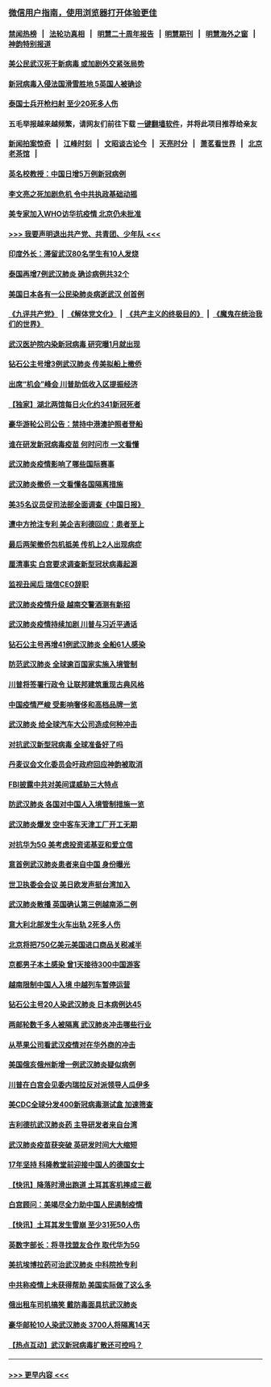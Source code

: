 ### [微信用户指南，使用浏览器打开体验更佳](https://github.com/gfw-breaker/banned-news1/blob/master/indexes/wechat-guide.md?t=0)
#### [禁闻热榜](热点新闻.md?t=0)  &nbsp;&nbsp;|&nbsp;&nbsp; [法轮功真相](https://github.com/gfw-breaker/truth/blob/master/README.md?t=0) &nbsp;&nbsp;|&nbsp;&nbsp; [明慧二十周年报告](https://github.com/gfw-breaker/mh-reports/blob/master/README.md?t=0) &nbsp;&nbsp;|&nbsp;&nbsp;[明慧期刊](https://github.com/gfw-breaker/mh-qikan) &nbsp;&nbsp;|&nbsp;&nbsp; [明慧海外之窗](https://github.com/gfw-breaker/mh-news/blob/master/README.md?t=0) &nbsp;&nbsp;|&nbsp;&nbsp; [神韵特别报道](https://github.com/gfw-breaker/mh-news/blob/master/shenyun.md?t=0)
#### [美公民武汉死于新病毒 或加剧外交紧张局势](../pages/nsc418/n11854331.md?t=02090655) 
#### [新冠病毒入侵法国滑雪胜地 5英国人被确诊](../pages/nsc418/n11854307.md?t=02090655) 
#### [泰国士兵开枪扫射 至少20死多人伤](../pages/nsc418/n11854276.md?t=02090655) 
#### 五毛举报越来越频繁，请网友们前往下载 [一键翻墙软件](https://github.com/gfw-breaker/ssr-accounts)，并将此项目推荐给亲友
#### [新闻拍案惊奇](https://github.com/gfw-breaker/banned-news1/blob/master/pages/link4.md) &nbsp;&nbsp;|&nbsp;&nbsp; [江峰时刻](https://github.com/gfw-breaker/banned-news1/blob/master/pages/link4.md) &nbsp;&nbsp;|&nbsp;&nbsp; [文昭谈古论今](https://github.com/gfw-breaker/banned-news1/blob/master/pages/link4.md) &nbsp;&nbsp;|&nbsp;&nbsp; [天亮时分](https://github.com/gfw-breaker/banned-news1/blob/master/pages/link4.md) &nbsp;&nbsp;|&nbsp;&nbsp; [萧茗看世界](https://github.com/gfw-breaker/banned-news1/blob/master/pages/link4.md) &nbsp;&nbsp;|&nbsp;&nbsp; [北京老茶馆](https://github.com/gfw-breaker/banned-news1/blob/master/pages/link4.md) &nbsp;&nbsp;|&nbsp;&nbsp; 
#### [英名校教授：中国日增5万例新冠病例](../pages/nsc418/n11854174.md?t=02090655) 
#### [李文亮之死加剧危机 令中共执政基础动摇](../pages/nsc418/n11854003.md?t=02090655) 
#### [美专家加入WHO访华抗疫情 北京仍未批准](../pages/nsc418/n11854043.md?t=02090655) 
#### [>>> 我要声明退出共产党、共青团、少年队 <<<](https://github.com/begood0513/goodnews/blob/master/quit/letter.md) 
#### [印度外长：滞留武汉80名学生有10人发烧](../pages/nsc418/n11853821.md?t=02090655) 
#### [泰国再增7例武汉肺炎 确诊病例共32个](../pages/nsc418/n11853808.md?t=02090655) 
#### [美国日本各有一公民染肺炎病逝武汉 创首例](../pages/nsc418/n11853509.md?t=02090655) 
#### [《九评共产党》](https://github.com/begood0513/9ping.md/blob/master/README.md) &nbsp;|&nbsp; [《解体党文化》](../../../../jtdwh.md/blob/master/README.md)  &nbsp;|&nbsp; [《共产主义的终极目的》](../../../../gczydzjmd.md/blob/master/README.md) &nbsp;|&nbsp; [《魔鬼在统治我们的世界》](../../../../mgztzwmdsj.md/blob/master/README.md) 
#### [武汉医护院内染新冠病毒 研究曝1月就出现](../pages/nsc418/n11852928.md?t=02090655) 
#### [钻石公主号增3例武汉肺炎 传美拟船上撤侨](../pages/nsc418/n11853240.md?t=02090655) 
#### [出席“机会”峰会 川普助低收入区提振经济](../pages/nsc418/n11853232.md?t=02090655) 
#### [【独家】湖北两馆每日火化约341新冠死者](../pages/nsc418/n11845444.md?t=02090655) 
#### [豪华游轮公司公告：禁持中港澳护照者登船](../pages/nsc418/n11852761.md?t=02090655) 
#### [谁在研发新冠病毒疫苗 何时问市 一文看懂](../pages/nsc418/n11852840.md?t=02090655) 
#### [武汉肺炎疫情影响了哪些国际赛事](../pages/nsc418/n11852441.md?t=02090655) 
#### [武汉肺炎撤侨 一文看懂各国隔离措施](../pages/nsc418/n11844216.md?t=02090655) 
#### [美35名议员促司法部全面调查《中国日报》](../pages/nsc418/n11852435.md?t=02090655) 
#### [遭中方抢注专利 美企吉利德回应：患者至上](../pages/nsc418/n11852037.md?t=02090655) 
#### [最后两架撤侨包机抵美 传机上2人出现病症](../pages/nsc418/n11852173.md?t=02090655) 
#### [厘清事实 白宫要求调查新型冠状病毒起源](../pages/nsc418/n11852106.md?t=02090655) 
#### [监视丑闻后 瑞信CEO辞职](../pages/nsc418/n11852127.md?t=02090655) 
#### [武汉肺炎疫情升级 越南交警酒测有新招](../pages/nsc418/n11851632.md?t=02090655) 
#### [武汉肺炎疫情持续加剧 川普与习近平通话](../pages/nsc418/n11851613.md?t=02090655) 
#### [钻石公主号再增41例武汉肺炎 全船61人感染](../pages/nsc418/n11850401.md?t=02090655) 
#### [防范武汉肺炎 全球逾百国家实施入境管制](../pages/nsc418/n11850557.md?t=02090655) 
#### [川普将签署行政令 让联邦建筑重现古典风格](../pages/nsc418/n11850654.md?t=02090655) 
#### [中国疫情严峻 受影响奢侈和高档品牌一览](../pages/nsc418/n11850319.md?t=02090655) 
#### [武汉肺炎 给全球汽车大公司造成何种冲击](../pages/nsc418/n11850056.md?t=02090655) 
#### [对抗武汉新型冠病毒 全球准备好了吗](../pages/nsc418/n11850142.md?t=02090655) 
#### [丹麦议会文化委员会吁政府回应神韵被取消](../pages/nsc418/n11849312.md?t=02090655) 
#### [FBI披露中共对美间谍威胁三大特点](../pages/nsc418/n11849700.md?t=02090655) 
#### [防武汉肺炎 各国对中国人入境管制措施一览](../pages/nsc418/n11838726.md?t=02090655) 
#### [武汉肺炎爆发 空中客车天津工厂开工无期](../pages/nsc418/n11849634.md?t=02090655) 
#### [对抗华为5G 美考虑投资诺基亚和爱立信](../pages/nsc418/n11849510.md?t=02090655) 
#### [意首例武汉肺炎患者来自中国 身份曝光](../pages/nsc418/n11849454.md?t=02090655) 
#### [世卫执委会会议 美日欧发声挺台湾加入](../pages/nsc418/n11849433.md?t=02090655) 
#### [武汉肺炎散播 英国确认第三例越南添二例](../pages/nsc418/n11849439.md?t=02090655) 
#### [意大利北部发生火车出轨 2死多人伤](../pages/nsc418/n11848999.md?t=02090655) 
#### [北京将把750亿美元美国进口商品关税减半](../pages/nsc418/n11848896.md?t=02090655) 
#### [京都男子本土感染 曾1天接待300中国游客](../pages/nsc418/n11848641.md?t=02090655) 
#### [越南限制中国人入境 中越列车暂停运营](../pages/nsc418/n11847844.md?t=02090655) 
#### [钻石公主号20人染武汉肺炎 日本病例达45](../pages/nsc418/n11847823.md?t=02090655) 
#### [两邮轮数千多人被隔离 武汉肺炎冲击哪些行业](../pages/nsc418/n11847456.md?t=02090655) 
#### [从苹果公司看武汉疫情对在华外商的冲击](../pages/nsc418/n11847586.md?t=02090655) 
#### [美国俄亥俄州新增一例武汉肺炎疑似病例](../pages/nsc418/n11847714.md?t=02090655) 
#### [川普在白宫会见委内瑞拉反对派领导人瓜伊多](../pages/nsc418/n11847391.md?t=02090655) 
#### [美CDC全球分发400新冠病毒测试盒 加速筛查](../pages/nsc418/n11847260.md?t=02090655) 
#### [吉利德抗武汉肺炎药 主导研发者来自台湾](../pages/nsc418/n11847064.md?t=02090655) 
#### [武汉肺炎疫苗获突破 英研发时间大大缩短](../pages/nsc418/n11846915.md?t=02090655) 
#### [17年坚持 科隆教堂前迎接中国人的德国女士](../pages/nsc418/n11846781.md?t=02090655) 
#### [【快讯】降落时滑出跑道 土耳其客机摔成三截](../pages/nsc418/n11847021.md?t=02090655) 
#### [白宫顾问：美竭尽全力助中国人民遏制疫情](../pages/nsc418/n11846756.md?t=02090655) 
#### [【快讯】土耳其发生雪崩 至少31死50人伤](../pages/nsc418/n11846680.md?t=02090655) 
#### [英数字部长：将寻找盟友合作 取代华为5G](../pages/nsc418/n11846485.md?t=02090655) 
#### [美抗埃博拉药可治武汉肺炎 中科院抢专利](../pages/nsc418/n11846409.md?t=02090655) 
#### [中共称疫情上未获得帮助 美国实际做了这么多](../pages/nsc418/n11846008.md?t=02090655) 
#### [俄出租车司机搞笑 戴防毒面具抗武汉肺炎](../pages/nsc418/n11845703.md?t=02090655) 
#### [豪华邮轮10人染武汉肺炎 3700人将隔离14天](../pages/nsc418/n11845543.md?t=02090655) 
#### [【热点互动】武汉新冠病毒扩散还可控吗？](../pages/nsc418/n11844750.md?t=02090655) 

----
#### [ >>> 更早内容 <<< ](../indexes/nsc418-earlier.md)
